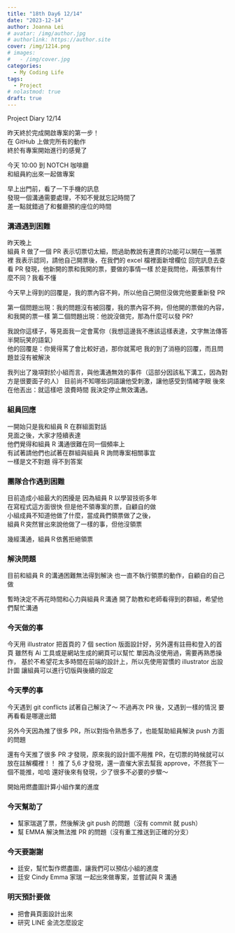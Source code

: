 ```yaml
---
title: "18th Day6 12/14"
date: "2023-12-14"
author: Joanna Lei
# avatar: /img/author.jpg
# authorlink: https://author.site
cover: /img/1214.png
# images:
#   - /img/cover.jpg
categories:
  - My Coding Life
tags:
  - Project
# nolastmod: true
draft: true
---
```


Project Diary 12/14

<!--more-->

昨天終於完成開啟專案的第一步！  
在 GitHub 上做完所有的動作  
終於有專案開始進行的感覺了

今天 10:00 到 NOTCH 咖啡廳  
和組員約出來一起做專案

早上出門前，看了一下手機的訊息  
發現一個溝通需要處理，不知不覺就忘記時間了  
差一點就錯過了和餐廳預約座位的時間

### 溝通遇到困難

昨天晚上  
組員 R 做了一個 PR
表示切票切太細，問過助教說有連貫的功能可以開在一張票裡
我表示認同，請他自己開票後，在我們的 excel 檔裡面新增欄位
回完訊息去查看 PR 發現，他新開的票和我開的票，要做的事情一樣
於是我問他，兩張票有什麼不同？我看不懂

今天早上得到的回覆是，我的票內容不夠，所以他自己開但沒做完他要重新發 PR

第一個問題出現：我的問題沒有被回覆，我的票內容不夠，但他開的票做的內容，和我開的票一樣
第二個問題出現：他說沒做完，那為什麼可以發 PR?

我說你這樣子，等見面我一定會罵你（我想這邊我不應該這樣表達，文字無法傳答半開玩笑的語氣）  
他的回覆是：你覺得罵了會比較好過，那你就罵吧
我的到了消極的回覆，而且問題並沒有被解決

我列出了幾項對於小組而言，與他溝通無效的事件（這部分因該私下溝工，因為對方是很要面子的人）
目前尚不知哪些詞語讓他受刺激，讓他感受到情緒字眼
後來在他丟出：就這樣吧 浪費時間
我決定停止無效溝通。

### 組員回應

一開始只是我和組員 R 在群組面對話  
見面之後，大家才陸續表達  
他們覺得和組員 R 溝通很難在同一個頻率上  
有試著請他們也試著在群組與組員 R 詢問專案相關事宜  
一樣是文不對題 得不到答案

### 團隊合作遇到困難

目前造成小組最大的困擾是
因為組員 R 以學習技術多年  
在寫程式這方面很快
但是他不領專案的票，自顧自的做  
小組成員不知道他做了什麼，當成員們領票做了之後，  
組員Ｒ突然冒出來說他做了一樣的事，但他沒領票

幾經溝通，組員Ｒ依舊拒絕領票

### 解決問題

目前和組員 R 的溝通困難無法得到解決
也一直不執行領票的動作，自顧自的自己做

暫時決定不再花時間和心力與組員Ｒ溝通
開了助教和老師看得到的群組，希望他們幫忙溝通

### 今天做的事

今天用 illustrator 把首頁的 7 個 section 版面設計好，另外還有註冊和登入的首頁
雖然有 Ai 工具或是網站生成的網頁可以幫忙
單因為沒使用過，需要再熟悉操作，
基於不希望花太多時間在前端的設計上，所以先使用習慣的 illustrator 出設計圖
讓組員可以進行切版與後續的設定

### 今天學的事

今天遇到 git conflicts 試著自己解決了～
不過再次 PR 後，又遇到一樣的情況
要再看看是哪邊出錯

另外今天因為推了很多 PR，所以對指令熟悉多了，也能幫助組員解決 push 方面的問題

還有今天推了很多 PR 才發現，原來我的設計圖不用推 PR，在切票的時候就可以放在註解欄裡！！
推了 5,6 才發現，還一直催大家去幫我 approve，不然我下一個不能推，哈哈
還好後來有發現，少了很多不必要的步驟～

開始用燃盡圖計算小組作業的進度

### 今天幫助了

- 幫家瑞選了票，然後解決 git push 的問題（沒有 commit 就 push）
- 幫 EMMA 解決無法推 PR 的問題（沒有重工推送到正確的分支）

### 今天要謝謝

- 廷安，幫忙製作燃盡圖，讓我們可以預估小組的進度
- 廷安 Cindy Emma 家瑞 一起出來做專案，並嘗試與 R 溝通

### 明天預計要做

- 把會員頁面設計出來
- 研究 LINE 金流怎麼設定
